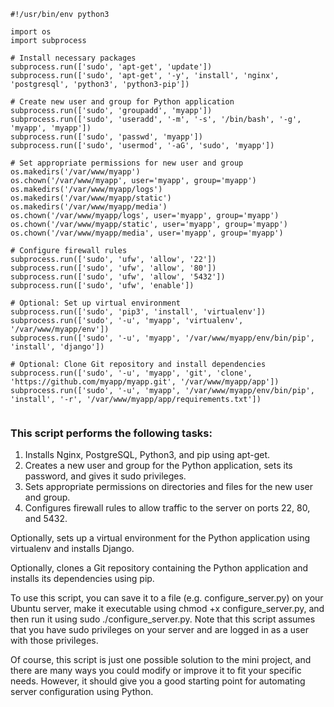 ```
#!/usr/bin/env python3

import os
import subprocess

# Install necessary packages
subprocess.run(['sudo', 'apt-get', 'update'])
subprocess.run(['sudo', 'apt-get', '-y', 'install', 'nginx', 'postgresql', 'python3', 'python3-pip'])

# Create new user and group for Python application
subprocess.run(['sudo', 'groupadd', 'myapp'])
subprocess.run(['sudo', 'useradd', '-m', '-s', '/bin/bash', '-g', 'myapp', 'myapp'])
subprocess.run(['sudo', 'passwd', 'myapp'])
subprocess.run(['sudo', 'usermod', '-aG', 'sudo', 'myapp'])

# Set appropriate permissions for new user and group
os.makedirs('/var/www/myapp')
os.chown('/var/www/myapp', user='myapp', group='myapp')
os.makedirs('/var/www/myapp/logs')
os.makedirs('/var/www/myapp/static')
os.makedirs('/var/www/myapp/media')
os.chown('/var/www/myapp/logs', user='myapp', group='myapp')
os.chown('/var/www/myapp/static', user='myapp', group='myapp')
os.chown('/var/www/myapp/media', user='myapp', group='myapp')

# Configure firewall rules
subprocess.run(['sudo', 'ufw', 'allow', '22'])
subprocess.run(['sudo', 'ufw', 'allow', '80'])
subprocess.run(['sudo', 'ufw', 'allow', '5432'])
subprocess.run(['sudo', 'ufw', 'enable'])

# Optional: Set up virtual environment
subprocess.run(['sudo', 'pip3', 'install', 'virtualenv'])
subprocess.run(['sudo', '-u', 'myapp', 'virtualenv', '/var/www/myapp/env'])
subprocess.run(['sudo', '-u', 'myapp', '/var/www/myapp/env/bin/pip', 'install', 'django'])

# Optional: Clone Git repository and install dependencies
subprocess.run(['sudo', '-u', 'myapp', 'git', 'clone', 'https://github.com/myapp/myapp.git', '/var/www/myapp/app'])
subprocess.run(['sudo', '-u', 'myapp', '/var/www/myapp/env/bin/pip', 'install', '-r', '/var/www/myapp/app/requirements.txt'])


```
### This script performs the following tasks:

1. Installs Nginx, PostgreSQL, Python3, and pip using apt-get.
2. Creates a new user and group for the Python application, sets its password, and gives it sudo privileges.
3. Sets appropriate permissions on directories and files for the new user and group.
4. Configures firewall rules to allow traffic to the server on ports 22, 80, and 5432.

Optionally, sets up a virtual environment for the Python application using virtualenv and installs Django.

Optionally, clones a Git repository containing the Python application and installs its dependencies using pip.


To use this script, you can save it to a file (e.g. configure_server.py) on your Ubuntu server, make it executable using chmod +x configure_server.py, and then run it using sudo ./configure_server.py. Note that this script assumes that you have sudo privileges on your server and are logged in as a user with those privileges.

Of course, this script is just one possible solution to the mini project, and there are many ways you could modify or improve it to fit your specific needs. However, it should give you a good starting point for automating server configuration using Python.

